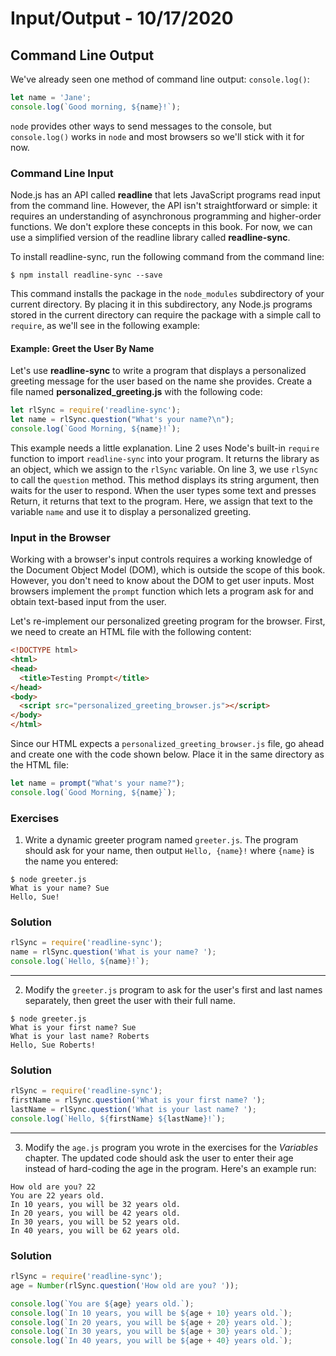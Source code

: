 
# Input/Output - 10/17/2020

## Command Line Output

We've already seen one method of command line output: `console.log()`:

```javascript
let name = 'Jane';
console.log(`Good morning, ${name}!`);
```

`node` provides other ways to send messages to the console, but `console.log()` works in `node` and most browsers so we'll stick with it for now.

### Command Line Input

Node.js has an API called **readline** that lets JavaScript programs read input from the command line. However, the API isn't straightforward or simple: it requires an understanding of asynchronous programming and higher-order functions. We don't explore these concepts in this book. For now, we can use a simplified version of the readline library called **readline-sync**.

To install readline-sync, run the following command from the command line:

```
$ npm install readline-sync --save
```

This command installs the package in the `node_modules` subdirectory of your current directory. By placing it in this subdirectory, any Node.js programs stored in the current directory can require the package with a simple call to `require`, as we'll see in the following example:

#### Example: Greet the User By Name

Let's use **readline-sync** to write a program that displays a personalized greeting message for the user based on the name she provides. Create a file named **personalized_greeting.js** with the following code:

```javascript
let rlSync = require('readline-sync');
let name = rlSync.question("What's your name?\n");
console.log(`Good Morning, ${name}!`);
```

This example needs a little explanation. Line 2 uses Node's built-in `require` function to import `readline-sync` into your program. It returns the library as an object, which we assign to the `rlSync` variable. On line 3, we use `rlSync` to call the `question` method. This method displays its string argument, then waits for the user to respond. When the user types some text and presses Return, it returns that text to the program. Here, we assign that text to the variable `name` and use it to display a personalized greeting.

### Input in the Browser

Working with a browser's input controls requires a working knowledge of the Document Object Model (DOM), which is outside the scope of this book. However, you don't need to know about the DOM to get user inputs. Most browsers implement the `prompt` function which lets a program ask for and obtain text-based input from the user.

Let's re-implement our personalized greeting program for the browser. First, we need to create an HTML file with the following content:

```html
<!DOCTYPE html>
<html>
<head>
  <title>Testing Prompt</title>
</head>
<body>
  <script src="personalized_greeting_browser.js"></script>
</body>
</html>
```

Since our HTML expects a `personalized_greeting_browser.js` file, go ahead and create one with the code shown below. Place it in the same directory as the HTML file:

```javascript
let name = prompt("What's your name?");
console.log(`Good Morning, ${name}`);
```

### Exercises

1. Write a dynamic greeter program named `greeter.js`. The program should ask for your name, then output `Hello, {name}!` where `{name}` is the name you entered:

```
$ node greeter.js
What is your name? Sue
Hello, Sue!
```

### Solution

```javascript
rlSync = require('readline-sync');
name = rlSync.question('What is your name? ');
console.log(`Hello, ${name}!`);
```

---

2. Modify the `greeter.js` program to ask for the user's first and last names separately, then greet the user with their full name.

```
$ node greeter.js
What is your first name? Sue
What is your last name? Roberts
Hello, Sue Roberts!
```

### Solution

```javascript
rlSync = require('readline-sync');
firstName = rlSync.question('What is your first name? ');
lastName = rlSync.question('What is your last name? ');
console.log(`Hello, ${firstName} ${lastName}!`);
```

---

3. Modify the `age.js` program you wrote in the exercises for the *Variables* chapter. The updated code should ask the user to enter their age instead of hard-coding the age in the program. Here's an example run:

```
How old are you? 22
You are 22 years old.
In 10 years, you will be 32 years old.
In 20 years, you will be 42 years old.
In 30 years, you will be 52 years old.
In 40 years, you will be 62 years old.
```

### Solution

```javascript
rlSync = require('readline-sync');
age = Number(rlSync.question('How old are you? '));

console.log(`You are ${age} years old.`);
console.log(`In 10 years, you will be ${age + 10} years old.`);
console.log(`In 20 years, you will be ${age + 20} years old.`);
console.log(`In 30 years, you will be ${age + 30} years old.`);
console.log(`In 40 years, you will be ${age + 40} years old.`);
```
